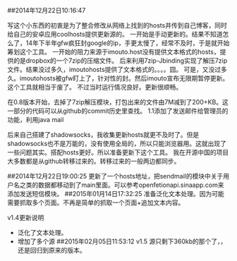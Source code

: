 ##2014年12月22日10:16:47

写这个小东西的初衷是为了整合修改从网络上找到的hosts并传到自己博客，同时给自己的安卓应用coolhosts提供更新源的。
一开始是手动更新的。结果不知道怎么了，14年下半年gfw疯狂封google的ip，手更太慢了，经常不及时，于是就开始筹划这个工具。
一开始的阻力来源于imouto.host没有提供文本格式的hosts，提供的是dropbox的一个7zip的压缩文件。
后来利用7zip-Jbinding实现了解压7zip文件。结果没过多久，imoutohosts提供了文本格式的。。。。囧。
可是，又没过多久。imoutohosts被gfw盯上了，针对性的封。然后imouto宣布无限期暂停更新。
这个工具就相当于废了。
不过当时运行情况良好。更新很顺畅。


在0.8版本开始，去掉了7zip解压模块，打包出来的文件由7M减到了200+KB。这一部分的代码可以从github的commit历史里查找。
1.1添加了发送邮件给管理员的功能，利用java mail

后来自己搭建了shadowsocks，我收集更新hosts就更不及时了。但是shadowsocks也不是万能的，没有使用全局的，所以只能浏览器用。这就出现了一些问题其实。搭配hosts更好。所以准备更新下这个工具。
我在开源中国的项目大多数都是从github转移过来的。转移过来的一般两边都同步。

##2014年12月22日19:00:25
更新了一个hosts地址，把sendmail的模块中关于用户名之类的数据都移动到了main里面。可以参考openfetionapi.sinaapp.com来添加发送短信模块。
##2015年01月14日17:32:25
准备泛化文本处理。因为可能需要抓取多个页面。不再是简单的抓取一个页面+追加文本内容。

v1.4更新说明

+ 泛化了文本处理。
+ 增加了多个源
##2015年02月05日11:53:12
v1.5
源只剩下360kb的那个了，，还是回归到原来的版本。